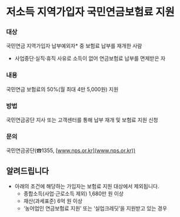 # 저소득 지역가입자 국민연금보험료 지원

### 대상
국민연금 지역가입자 납부예외자* 중 보험료 납부를 재개한 사람
* 사업중단·실직·휴직 사유로 소득이 없어 연금보험료 납부를 면제받은 자

### 내용
국민연금 보험료의 50%(월 최대 4만 5,000원) 지원

### 방법
국민연금공단 지사 또는 고객센터를 통해 납부 재개 및 보험료 지원 신청

### 문의
국민연금공단(☎1355, [www.nps.or.kr](www.nps.or.kr))

## 알려드립니다
* 아래의 조건에 해당하는 가입자는 보험료 지원 대상에서 제외됩니다.
  - 종합소득(사업·근로소득 제외) 1,680만 원 이상
  - 재산(과세표준) 6억 원 이상
  - ‘농어업인 연금보험료 지원’ 또는 ‘실업크레딧’을 지원받고 있는 경우

